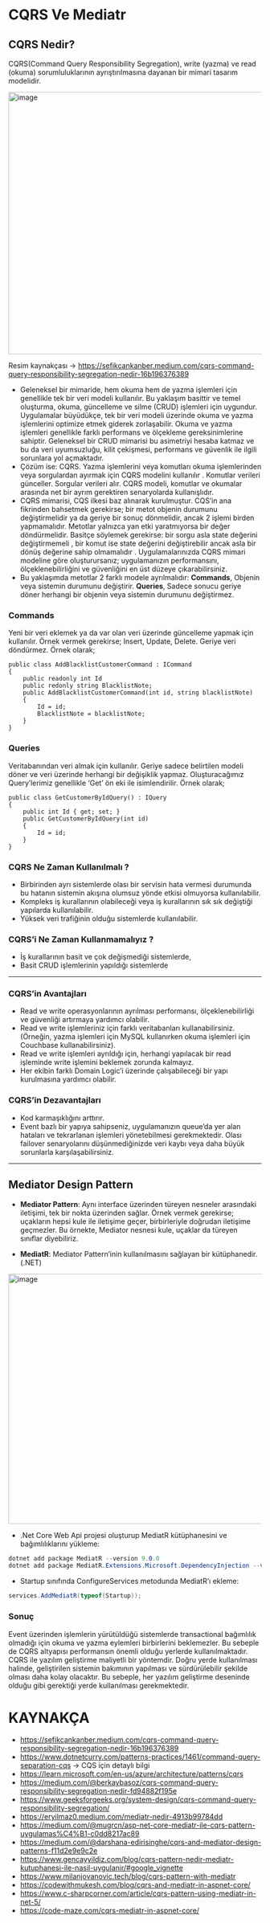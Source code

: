 # CQRS Ve Mediatr

## CQRS Nedir?
CQRS(Command Query Responsibility Segregation), write (yazma) ve read (okuma) sorumluluklarının ayrıştırılmasına dayanan bir mimari tasarım modelidir. 

<img width="788" height="522" alt="image" src="https://github.com/user-attachments/assets/d1aa7828-3c28-4f7e-a28f-3b0d5f8edcd5" />








Resim kaynakçası ->  https://sefikcankanber.medium.com/cqrs-command-query-responsibility-segregation-nedir-16b196376389





- Geleneksel bir mimaride, hem okuma hem de yazma işlemleri için genellikle tek bir veri modeli kullanılır. Bu yaklaşım basittir ve temel oluşturma, okuma, güncelleme ve silme (CRUD) işlemleri için uygundur. Uygulamalar büyüdükçe, tek bir veri modeli üzerinde okuma ve yazma işlemlerini optimize etmek giderek zorlaşabilir. Okuma ve yazma işlemleri genellikle farklı performans ve ölçekleme gereksinimlerine sahiptir. Geleneksel bir CRUD mimarisi bu asimetriyi hesaba katmaz ve bu da veri uyumsuzluğu, kilit çekişmesi, performans ve güvenlik ile ilgili sorunlara yol açmaktadır.
- Çözüm ise: CQRS. Yazma işlemlerini veya komutları okuma işlemlerinden veya sorgulardan ayırmak için CQRS modelini kullanılır . Komutlar verileri günceller. Sorgular verileri alır. CQRS modeli, komutlar ve okumalar arasında net bir ayrım gerektiren senaryolarda kullanışlıdır.
- CQRS mimarisi, CQS ilkesi baz alınarak kurulmuştur. CQS’in ana fikrinden bahsetmek gerekirse; bir metot objenin durumunu değiştirmelidir ya da geriye bir sonuç dönmelidir, ancak 2 işlemi birden yapmamalıdır. Metotlar yalnızca yan etki yaratmıyorsa bir değer döndürmelidir. Basitçe söylemek gerekirse: bir sorgu asla state değerini değiştirmemeli , bir komut ise state değerini değiştirebilir ancak asla bir dönüş değerine sahip olmamalıdır . Uygulamalarınızda CQRS mimari modeline göre oluşturursanız; uygulamanızın performansını, ölçeklenebilirliğini ve güvenliğini en üst düzeye çıkarabilirsiniz.
- Bu yaklaşımda metotlar 2 farklı modele ayrılmalıdır: **Commands**, Objenin veya sistemin durumunu değiştirir. **Queries**, Sadece sonucu geriye döner herhangi bir objenin veya sistemin durumunu değiştirmez.


### Commands
Yeni bir veri eklemek ya da var olan veri üzerinde güncelleme yapmak için kullanılır. Örnek vermek gerekirse; Insert, Update, Delete. Geriye veri döndürmez. Örnek olarak;

```charp
public class AddBlacklistCustomerCommand : ICommand
{
    public readonly int Id
    public redonly string BlacklistNote;
    public AddBlacklistCustomerCommand(int id, string blacklistNote)
    {
        Id = id;
        BlacklistNote = blacklistNote;
    }
}
```

### Queries
Veritabanından veri almak için kullanılır. Geriye sadece belirtilen modeli döner ve veri üzerinde herhangi bir değişiklik yapmaz. Oluşturacağımız Query’lerimiz genellikle ‘Get’ ön eki ile isimlendirilir. Örnek olarak;

```charp
public class GetCustomerByIdQuery() : IQuery
{
    public int Id { get; set; }
    public GetCustomerByIdQuery(int id)
    {
        Id = id;
    }
}
```

### CQRS Ne Zaman Kullanılmalı ?
- Birbirinden ayrı sistemlerde olası bir servisin hata vermesi durumunda bu hatanın sistemin akışına olumsuz yönde etkisi olmuyorsa kullanılabilir.
- Kompleks iş kurallarının olabileceği veya iş kurallarının sık sık değiştiği yapılarda kullanılabilir.
- Yüksek veri trafiğinin olduğu sistemlerde kullanılabilir.
### CQRS’i Ne Zaman Kullanmamalıyız ?
- İş kurallarının basit ve çok değişmediği sistemlerde,
- Basit CRUD işlemlerinin yapıldığı sistemlerde

---

### CQRS’in Avantajları
- Read ve write operasyonlarının ayrılması performansı, ölçeklenebilirliği ve güvenliği artırmaya yardımcı olabilir.
- Read ve write işlemleriniz için farklı veritabanları kullanabilirsiniz.(Örneğin, yazma işlemleri için MySQL kullanırken okuma işlemleri için Couchbase kullanabilirsiniz).
- Read ve write işlemleri ayrıldığı için, herhangi yapılacak bir read işleminde write işlemini beklemek zorunda kalmayız.
- Her ekibin farklı Domain Logic’i üzerinde çalışabileceği bir yapı kurulmasına yardımcı olabilir.

### CQRS’in Dezavantajları
- Kod karmaşıklığını arttırır.
- Event bazlı bir yapıya sahipseniz, uygulamanızın queue’da yer alan hataları ve tekrarlanan işlemleri yönetebilmesi gerekmektedir. Olası failover senaryolarını düşünmediğinizde veri kaybı veya daha büyük sorunlarla karşılaşabilirsiniz.

---

## Mediator Design Pattern

- **Mediator Pattern**: Aynı interface üzerinden türeyen nesneler arasındaki iletişimi, tek bir nokta üzerinden sağlar. Örnek vermek gerekirse; uçakların hepsi kule ile iletişime geçer, birbirleriyle doğrudan iletişime geçmezler. Bu örnekte, Mediator nesnesi kule, uçaklar da türeyen sınıflar diyebiliriz.

- **MediatR**: Mediator Pattern’inin kullanılmasını sağlayan bir kütüphanedir. (.NET)

<img width="831" height="498" alt="image" src="https://github.com/user-attachments/assets/3e3b6e1d-ba62-4f15-8030-8928719d6cf6" />

- .Net Core Web Api projesi oluşturup MediatR kütüphanesini ve bağımlılıklarını yükleme:

```csharp
dotnet add package MediatR --version 9.0.0
dotnet add package MediatR.Extensions.Microsoft.DependencyInjection --version 9.0.0
```
- Startup sınıfında ConfigureServices metodunda MediatR’ı ekleme:

```csharp
services.AddMediatR(typeof(Startup));
```




### Sonuç
Event üzerinden işlemlerin yürütüldüğü sistemlerde transactional bağımlılık olmadığı için okuma ve yazma eylemleri birbirlerini beklemezler. Bu sebeple de CQRS altyapısı performansın önemli olduğu yerlerde kullanılmaktadır.
CQRS ile yazılım geliştirme maliyetli bir yöntemdir. Doğru yerde kullanılması halinde, geliştirilen sistemin bakımının yapılması ve sürdürülebilir şekilde olması daha kolay olacaktır. Bu sebeple, her yazılım geliştirme deseninde olduğu gibi gerektiği yerde kullanılması gerekmektedir.




# KAYNAKÇA
- https://sefikcankanber.medium.com/cqrs-command-query-responsibility-segregation-nedir-16b196376389 
- https://www.dotnetcurry.com/patterns-practices/1461/command-query-separation-cqs  -> CQS için detaylı bilgi
- https://learn.microsoft.com/en-us/azure/architecture/patterns/cqrs
- https://medium.com/@berkaybasoz/cqrs-command-query-responsibility-segregation-nedir-fd94882f195e
- https://www.geeksforgeeks.org/system-design/cqrs-command-query-responsibility-segregation/
- https://eryilmaz0.medium.com/mediatr-nedir-4913b99784dd
- https://medium.com/@mugrcn/asp-net-core-mediatr-ile-cqrs-pattern-uygulamas%C4%B1-c0dd8217ac89
- https://medium.com/@darshana-edirisinghe/cqrs-and-mediator-design-patterns-f11d2e9e9c2e
- https://www.gencayyildiz.com/blog/cqrs-pattern-nedir-mediatr-kutuphanesi-ile-nasil-uygulanir/#google_vignette
- https://www.milanjovanovic.tech/blog/cqrs-pattern-with-mediatr
- https://codewithmukesh.com/blog/cqrs-and-mediatr-in-aspnet-core/
- https://www.c-sharpcorner.com/article/cqrs-pattern-using-mediatr-in-net-5/
- https://code-maze.com/cqrs-mediatr-in-aspnet-core/
